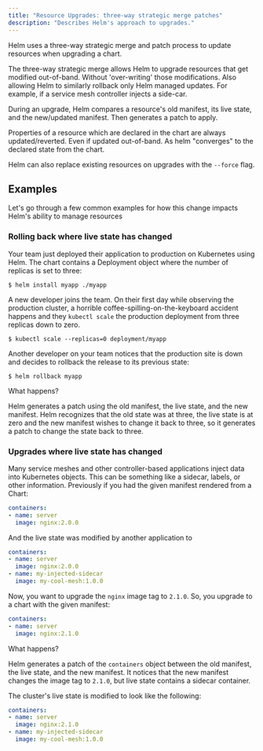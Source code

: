 ```yaml
---
title: "Resource Upgrades: three-way strategic merge patches"
description: "Describes Helm's approach to upgrades."
---
```


Helm uses a three-way strategic merge and patch process to update resources when upgrading a chart.

The three-way strategic merge allows Helm to upgrade resources that get modified out-of-band. Without 'over-writing' those modifications. Also allowing Helm to similarly rollback only Helm managed updates. For example, if a service mesh controller injects a side-car.

During an upgrade, Helm compares a resource's old manifest, its live state, and the new/updated manifest. Then generates a patch to apply.

Properties of a resource which are declared in the chart are always updated/reverted. Even if updated out-of-band. As helm "converges" to the declared state from the chart.

Helm can also replace existing resources on upgrades with the `--force` flag.

## Examples

Let's go through a few common examples for how this change impacts Helm's ability to manage resources

### Rolling back where live state has changed

Your team just deployed their application to production on Kubernetes using
Helm. The chart contains a Deployment object where the number of replicas is set
to three:

```console
$ helm install myapp ./myapp
```

A new developer joins the team. On their first day while observing the
production cluster, a horrible coffee-spilling-on-the-keyboard accident happens
and they `kubectl scale` the production deployment from three replicas down to
zero.

```console
$ kubectl scale --replicas=0 deployment/myapp
```

Another developer on your team notices that the production site is down and
decides to rollback the release to its previous state:

```console
$ helm rollback myapp
```

What happens?

Helm generates a patch using the old manifest, the live state, and
the new manifest. Helm recognizes that the old state was at three, the live
state is at zero and the new manifest wishes to change it back to three, so it
generates a patch to change the state back to three.

### Upgrades where live state has changed

Many service meshes and other controller-based applications inject data into
Kubernetes objects. This can be something like a sidecar, labels, or other
information. Previously if you had the given manifest rendered from a Chart:

```yaml
containers:
- name: server
  image: nginx:2.0.0
```

And the live state was modified by another application to

```yaml
containers:
- name: server
  image: nginx:2.0.0
- name: my-injected-sidecar
  image: my-cool-mesh:1.0.0
```

Now, you want to upgrade the `nginx` image tag to `2.1.0`. So, you upgrade to a
chart with the given manifest:

```yaml
containers:
- name: server
  image: nginx:2.1.0
```

What happens?

Helm generates a patch of the `containers` object between the old
manifest, the live state, and the new manifest. It notices that the new manifest
changes the image tag to `2.1.0`, but live state contains a sidecar container.

The cluster's live state is modified to look like the following:

```yaml
containers:
- name: server
  image: nginx:2.1.0
- name: my-injected-sidecar
  image: my-cool-mesh:1.0.0
```
